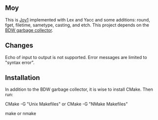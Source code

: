 Moy
---

This is [Joy1](https://github.com/Wodan58/joy1) implemented with Lex and Yacc and some additions: round, fget, filetime, sametype, casting, and etch.
This project depends on the [BDW garbage collector](https://github.com/ivmai/bdwgc).

Changes
-------

Echo of input to output is not supported.
Error messages are limited to "syntax error".

Installation
------------

In addition to the BDW garbage collector, it is wise to install CMake. Then run:

CMake -G "Unix Makefiles" or CMake -G "NMake Makefiles"

make or nmake
